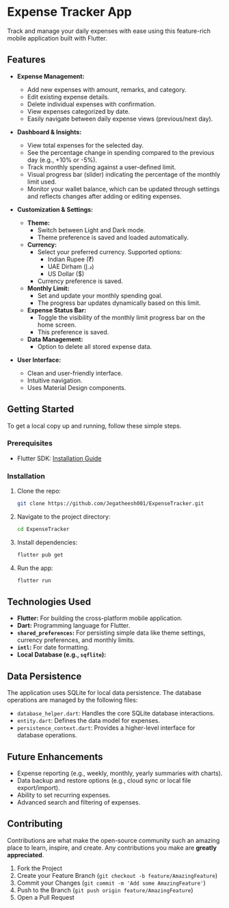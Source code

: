 # Expense Tracker App
Track and manage your daily expenses with ease using this feature-rich mobile application built with Flutter.

## Features

*   **Expense Management:**
    *   Add new expenses with amount, remarks, and category.
    *   Edit existing expense details.
    *   Delete individual expenses with confirmation.
    *   View expenses categorized by date.
    *   Easily navigate between daily expense views (previous/next day).

*   **Dashboard & Insights:**
    *   View total expenses for the selected day.
    *   See the percentage change in spending compared to the previous day (e.g., +10% or -5%).
    *   Track monthly spending against a user-defined limit.
    *   Visual progress bar (slider) indicating the percentage of the monthly limit used.
    *   Monitor your wallet balance, which can be updated through settings and reflects changes after adding or editing expenses.

*   **Customization & Settings:**
    *   **Theme:**
        *   Switch between Light and Dark mode.
        *   Theme preference is saved and loaded automatically.
    *   **Currency:**
        *   Select your preferred currency. Supported options:
            *   Indian Rupee (₹)
            *   UAE Dirham (د.إ)
            *   US Dollar ($)
        *   Currency preference is saved.
    *   **Monthly Limit:**
        *   Set and update your monthly spending goal.
        *   The progress bar updates dynamically based on this limit.
    *   **Expense Status Bar:**
        *   Toggle the visibility of the monthly limit progress bar on the home screen.
        *   This preference is saved.
    *   **Data Management:**
        *   Option to delete all stored expense data.

*   **User Interface:**
    *   Clean and user-friendly interface.
    *   Intuitive navigation.
    *   Uses Material Design components.

## Getting Started

To get a local copy up and running, follow these simple steps.

### Prerequisites

*   Flutter SDK: [Installation Guide](https://flutter.dev/docs/get-started/install)

### Installation

1.  Clone the repo:
    ```bash
    git clone https://github.com/Jegatheesh001/ExpenseTracker.git
    ```
2.  Navigate to the project directory:
    ```bash
    cd ExpenseTracker
    ```
3.  Install dependencies:
    ```bash
    flutter pub get
    ```
4.  Run the app:
    ```bash
    flutter run
    ```

## Technologies Used

*   **Flutter:** For building the cross-platform mobile application.
*   **Dart:** Programming language for Flutter.
*   **`shared_preferences`:** For persisting simple data like theme settings, currency preferences, and monthly limits.
*   **`intl`:** For date formatting.
*   **Local Database (e.g., `sqflite`):**

## Data Persistence

The application uses SQLite for local data persistence. The database operations are managed by the following files:

- `database_helper.dart`: Handles the core SQLite database interactions.
- `entity.dart`: Defines the data model for expenses.
- `persistence_context.dart`: Provides a higher-level interface for database operations.

## Future Enhancements

*   Expense reporting (e.g., weekly, monthly, yearly summaries with charts).
*   Data backup and restore options (e.g., cloud sync or local file export/import).
*   Ability to set recurring expenses.
*   Advanced search and filtering of expenses.

## Contributing

Contributions are what make the open-source community such an amazing place to learn, inspire, and create. Any contributions you make are **greatly appreciated**.

1.  Fork the Project
2.  Create your Feature Branch (`git checkout -b feature/AmazingFeature`)
3.  Commit your Changes (`git commit -m 'Add some AmazingFeature'`)
4.  Push to the Branch (`git push origin feature/AmazingFeature`)
5.  Open a Pull Request

